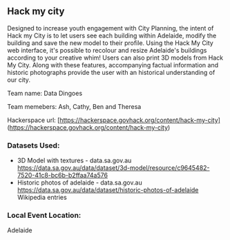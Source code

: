 ## Hack my city
Designed to increase youth engagement with City Planning, the intent of Hack my City is to let users see each building within Adelaide, modify the building and save the new model to their profile. Using the Hack My City web interface, it's possible to recolour and resize Adelaide's buildings according to your creative whim! Users can also print 3D models from Hack My City. Along with these features, accompanying factual information and historic photographs provide the user with an historical understanding of our city.

Team name: Data Dingoes

Team memebers: Ash, Cathy, Ben and Theresa

Hackerspace url: [https://hackerspace.govhack.org/content/hack-my-city] (https://hackerspace.govhack.org/content/hack-my-city)

### Datasets Used: 
* 3D Model with textures - data.sa.gov.au	https://data.sa.gov.au/data/dataset/3d-model/resource/c9645482-7520-41c8-bc6b-b2ffaa74a576
* Historic photos of adelaide - data.sa.gov.au	https://data.sa.gov.au/data/dataset/historic-photos-of-adelaide Wikipedia entries

### Local Event Location:
Adelaide
